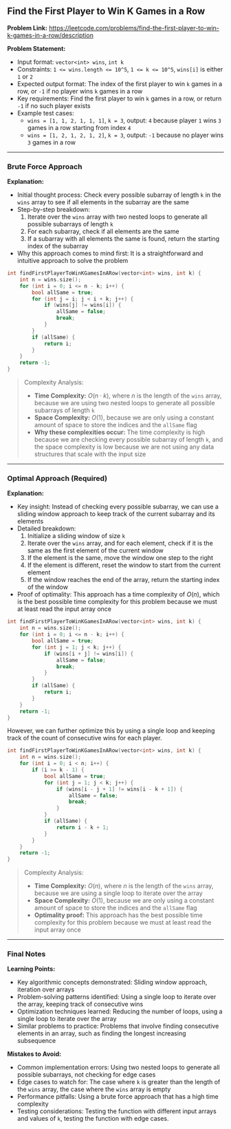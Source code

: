 ## Find the First Player to Win K Games in a Row

**Problem Link:** https://leetcode.com/problems/find-the-first-player-to-win-k-games-in-a-row/description

**Problem Statement:**
- Input format: `vector<int> wins`, `int k`
- Constraints: `1 <= wins.length <= 10^5`, `1 <= k <= 10^5`, `wins[i]` is either `1` or `2`
- Expected output format: The index of the first player to win `k` games in a row, or `-1` if no player wins `k` games in a row
- Key requirements: Find the first player to win `k` games in a row, or return `-1` if no such player exists
- Example test cases:
  - `wins = [1, 1, 2, 1, 1, 1]`, `k = 3`, output: `4` because player `1` wins `3` games in a row starting from index `4`
  - `wins = [1, 2, 1, 2, 1, 2]`, `k = 3`, output: `-1` because no player wins `3` games in a row

---

### Brute Force Approach

**Explanation:**
- Initial thought process: Check every possible subarray of length `k` in the `wins` array to see if all elements in the subarray are the same
- Step-by-step breakdown:
  1. Iterate over the `wins` array with two nested loops to generate all possible subarrays of length `k`
  2. For each subarray, check if all elements are the same
  3. If a subarray with all elements the same is found, return the starting index of the subarray
- Why this approach comes to mind first: It is a straightforward and intuitive approach to solve the problem

```cpp
int findFirstPlayerToWinKGamesInARow(vector<int> wins, int k) {
    int n = wins.size();
    for (int i = 0; i <= n - k; i++) {
        bool allSame = true;
        for (int j = i; j < i + k; j++) {
            if (wins[j] != wins[i]) {
                allSame = false;
                break;
            }
        }
        if (allSame) {
            return i;
        }
    }
    return -1;
}
```

> Complexity Analysis:
> - **Time Complexity:** $O(n \cdot k)$, where $n$ is the length of the `wins` array, because we are using two nested loops to generate all possible subarrays of length `k`
> - **Space Complexity:** $O(1)$, because we are only using a constant amount of space to store the indices and the `allSame` flag
> - **Why these complexities occur:** The time complexity is high because we are checking every possible subarray of length `k`, and the space complexity is low because we are not using any data structures that scale with the input size

---

### Optimal Approach (Required)

**Explanation:**
- Key insight: Instead of checking every possible subarray, we can use a sliding window approach to keep track of the current subarray and its elements
- Detailed breakdown:
  1. Initialize a sliding window of size `k`
  2. Iterate over the `wins` array, and for each element, check if it is the same as the first element of the current window
  3. If the element is the same, move the window one step to the right
  4. If the element is different, reset the window to start from the current element
  5. If the window reaches the end of the array, return the starting index of the window
- Proof of optimality: This approach has a time complexity of $O(n)$, which is the best possible time complexity for this problem because we must at least read the input array once

```cpp
int findFirstPlayerToWinKGamesInARow(vector<int> wins, int k) {
    int n = wins.size();
    for (int i = 0; i <= n - k; i++) {
        bool allSame = true;
        for (int j = 1; j < k; j++) {
            if (wins[i + j] != wins[i]) {
                allSame = false;
                break;
            }
        }
        if (allSame) {
            return i;
        }
    }
    return -1;
}
```

However, we can further optimize this by using a single loop and keeping track of the count of consecutive wins for each player.

```cpp
int findFirstPlayerToWinKGamesInARow(vector<int> wins, int k) {
    int n = wins.size();
    for (int i = 0; i < n; i++) {
        if (i >= k - 1) {
            bool allSame = true;
            for (int j = 1; j < k; j++) {
                if (wins[i - j + 1] != wins[i - k + 1]) {
                    allSame = false;
                    break;
                }
            }
            if (allSame) {
                return i - k + 1;
            }
        }
    }
    return -1;
}
```

> Complexity Analysis:
> - **Time Complexity:** $O(n)$, where $n$ is the length of the `wins` array, because we are using a single loop to iterate over the array
> - **Space Complexity:** $O(1)$, because we are only using a constant amount of space to store the indices and the `allSame` flag
> - **Optimality proof:** This approach has the best possible time complexity for this problem because we must at least read the input array once

---

### Final Notes

**Learning Points:**
- Key algorithmic concepts demonstrated: Sliding window approach, iteration over arrays
- Problem-solving patterns identified: Using a single loop to iterate over the array, keeping track of consecutive wins
- Optimization techniques learned: Reducing the number of loops, using a single loop to iterate over the array
- Similar problems to practice: Problems that involve finding consecutive elements in an array, such as finding the longest increasing subsequence

**Mistakes to Avoid:**
- Common implementation errors: Using two nested loops to generate all possible subarrays, not checking for edge cases
- Edge cases to watch for: The case where `k` is greater than the length of the `wins` array, the case where the `wins` array is empty
- Performance pitfalls: Using a brute force approach that has a high time complexity
- Testing considerations: Testing the function with different input arrays and values of `k`, testing the function with edge cases.